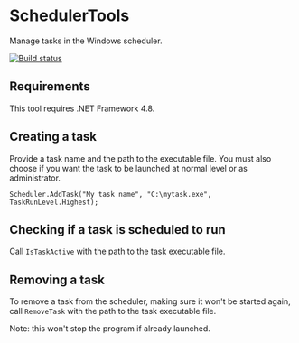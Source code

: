 # SchedulerTools
Manage tasks in the Windows scheduler.

[![Build status](https://ci.appveyor.com/api/projects/status/olu0fg1v4a329k5v?svg=true)](https://ci.appveyor.com/project/dlebansais/schedulertools)

## Requirements

This tool requires .NET Framework 4.8. 

## Creating a task

Provide a task name and the path to the executable file. You must also choose if you want the task to be launched at normal level or as administrator.

````
Scheduler.AddTask("My task name", "C:\mytask.exe", TaskRunLevel.Highest);
````

## Checking if a task is scheduled to run

Call `IsTaskActive` with the path to the task executable file.

## Removing a task

To remove a task from the scheduler, making sure it won't be started again, call `RemoveTask` with the path to the task executable file.

Note: this won't stop the program if already launched.
